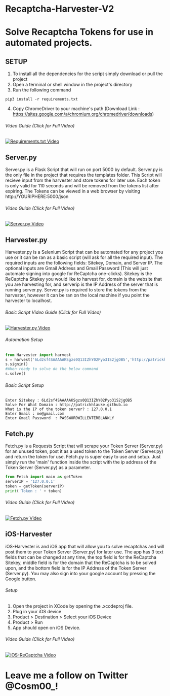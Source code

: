 # Recaptcha-Harvester-V2
# Solve Recaptcha Tokens for use in automated projects.

## SETUP
1. To install all the dependencies for the script simply download or pull the project
2. Open a terminal or shell window in the project's directory
3. Run the following command
```
pip3 install -r requirements.txt
```
4. Copy ChromeDriver to your machine's path (Download Link : https://sites.google.com/a/chromium.org/chromedriver/downloads)

###### Video Guide (Click for Full Video)
[![Requirements.txt Video](https://j.gifs.com/L8DO5A.gif)](https://www.youtube.com/watch?v=jolzFNb5iNQ)

## Server.py
Server.py is a Flask Script that will run on port 5000 by default. Server.py is the only file in the project that requires the templates folder. This Script will recieve input from the harvester and store tokens for later use. Each token is only valid for 110 seconds and will be removed from the tokens list after expiring. The Tokens can be viewed in a web browser by visiting http://YOURIPHERE:5000/json

###### Video Guide (Click for Full Video)
[![Server.py Video](https://j.gifs.com/BLpA1N.gif)](https://www.youtube.com/watch?v=1WxJDCtxMRs)

## Harvester.py
Harvester.py is a Selenium Script that can be automated for any project you use or it can be ran as a basic script (will ask for all the required input). The required inputs are the following fields: Sitekey, Domain, and Server IP. The optional inputs are Gmail Address and Gmail Password (This will just automate signing into google for ReCaptcha one-clicks). Sitekey is the ReCaptcha Sitekey you would like to harvest for, domain is the website that you are harvesting for, and serverip is the IP Address of the server that is running server.py. Server.py is required to store the tokens from the harvester, however it can be ran on the local machine if you point the harvester to localhost.

###### Basic Script Video Guide (Click for Full Video)
[![Harvester.py Video](https://j.gifs.com/4RwjWn.gif)](https://www.youtube.com/watch?v=g07LPTI4Yhg)

###### Automation Setup
```python
from Harvester import harvest
s = harvest('6Ld2sf4SAAAAAKSgzs0Q13IZhY02Pyo31S2jgOB5','http://patrickhlauke.github.io','127.0.0.1','me@gmail.com','gmailpasswordhere')
s.signin()
#When ready to solve do the below command
s.solve()
```

###### Basic Script Setup
```
Enter Sitekey : 6Ld2sf4SAAAAAKSgzs0Q13IZhY02Pyo31S2jgOB5
Solve For What Domain : http://patrickhlauke.github.io
What is the IP of the token server? : 127.0.0.1
Enter Gmail : me@gmail.com
Enter Gmail Password  : PASSWORDWILLENTERBLANKLY
```

## Fetch.py
Fetch.py is a Requests Script that will scrape your Token Server (Server.py) for an unused token, post it as a used token to the Token Server (Server.py) and return the token for use. Fetch.py is super easy to use and setup. Just simply run the 'main' function inside the script with the ip address of the Token Server (Server.py) as a parameter.
```python
from Fetch import main as getToken
serverIP = '127.0.0.1'
token = getToken(serverIP)
print('Token : ' + token)
```

###### Video Guide (Click for Full Video)
[![Fetch.py Video](https://j.gifs.com/mQ6m7r.gif)](https://www.youtube.com/watch?v=LdCfaG1esG0)

## iOS-Harvester
iOS-Harvester is and iOS app that will allow you to solve recaptchas and will post them to your Token Server (Server.py) for later use. The app has 3 text fields that can be changed at any time, the top field is for the ReCaptcha Sitekey, middle field is for the domain that the ReCaptcha is to be solved upon, and the bottom field is for the IP Address of the Token Server (Server.py). You may also sign into your google account by pressing the Google button. 

###### Setup
1. Open the project in XCode by opening the .xcodeproj file.
2. Plug in your iOS device
3. Product > Destination > Select your iOS Device
4. Product > Run
5. App should open on iOS Device.

###### Video Guide (Click for Full Video)
[![iOS-ReCaptcha Video](https://j.gifs.com/YvB5RY.gif)](https://youtu.be/vDwiAzPJaQo)

# Leave me a follow on Twitter @Cosm00_!

